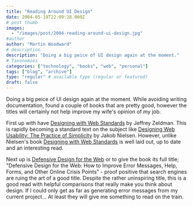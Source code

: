 ```yaml
---
title: "Reading Around UI Design"
date: 2004-05-19T22:09:28.000Z
# post thumb
images:
  - "/images/post/2004-reading-around-ui-design.jpg"
#author
author: "Martin Woodward"
# description
description: "Doing a big peice of UI design again at the moment."
# Taxonomies
categories: ["technology", "books", "web", "personal"]
tags: ["blog", "archive"]
type: "regular" # available type (regular or featured)
draft: false
---
```

Doing a big peice of UI design again at the moment.  While avoiding writing documentation, found a couple of books that are pretty good, however the titles will certainly not help improve my wife's opinion of my job.

First up with have [Designing with Web Standards](http://www.amazon.co.uk/exec/obidos/ASIN/0735712018/woodwardwebcom) by Jeffrey Zeldman.  This is rapidly becoming a standard text on the subject like  [Designing Web Usability: The Practice of Simplicity](http://www.amazon.co.uk/exec/obidos/ASIN/156205810X/woodwardwebcom) by Jakob Nielsen.  However, unlike Nielsen's book [Designing with Web Standards](http://www.amazon.co.uk/exec/obidos/ASIN/0735712018/woodwardwebcom) is well laid out, up to date and an interesting read. 

Next up is [Defensive Design for the Web](http://www.amazon.co.uk/exec/obidos/ASIN/073571410X/woodwardwebcom) or to give the book its full title; "Defensive Design for the Web: How to Improve Error Messages, Help, Forms, and Other Online Crisis Points" - proof positive that search engines are ruing the art of a good title.  Despite the rather uninspiring title, this is a good read with helpful comparisons that really make you think about design.    If I could only get as far as generating error messages from my current project...  At least they will give me something to read on the train.
